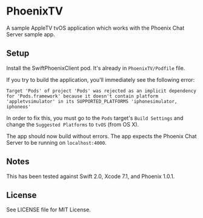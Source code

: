 PhoenixTV
=========

A sample AppleTV tvOS application which works with the Phoenix Chat Server sample app.

## Setup

Install the SwiftPhoenixClient pod. It's already in `PhoenixTV/Podfile` file.

If you try to build the application, you'll immediately see the following error:
````
Target 'Pods' of project 'Pods' was rejected as an implicit dependency for 'Pods.framework' because it doesn't contain platform 'appletvsimulator' in its SUPPORTED_PLATFORMS 'iphonesimulator, iphoneos'
````

In order to fix this, you must go to the `Pods` target's `Build Settings` and change the `Suggested Platforms` to `tvOS` (from OS X).

The app should now build without errors. The app expects the Phoenix Chat Server to be running on `localhost:4000`.

## Notes

This has been tested against Swift 2.0, Xcode 7.1, and Phoenix 1.0.1.

## License

See LICENSE file for MIT License.